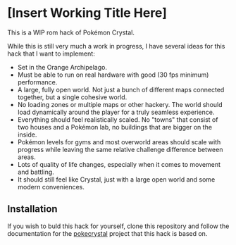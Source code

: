 # [Insert Working Title Here]
This is a WIP rom hack of Pokémon Crystal.

While this is still very much a work in progress, I have several ideas for this hack that I want to implement:
- Set in the Orange Archipelago.
- Must be able to run on real hardware with good (30 fps minimum) performance.
- A large, fully open world. Not just a bunch of different maps connected together, but a single cohesive world.
- No loading zones or multiple maps or other hackery. The world should load dynamically around the player for a truly seamless experience.
- Everything should feel realistically scaled. No "towns" that consist of two houses and a Pokémon lab, no buildings that are bigger on the inside.
- Pokémon levels for gyms and most overworld areas should scale with progress while leaving the same relative challenge difference between areas.
- Lots of quality of life changes, especially when it comes to movement and battling.
- It should still feel like Crystal, just with a large open world and some modern conveniences.

## Installation
If you wish to buld this hack for yourself, clone this repository and follow the documentation for the <a href="https://github.com/pret/pokecrystal">pokecrystal</a> project that this hack is based on. 
